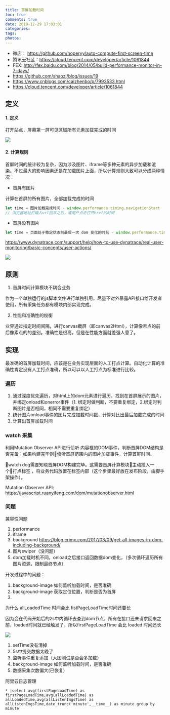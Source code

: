 ```yaml
---
title: 首屏加载时间
toc: true
comments: true
date: 2019-12-29 17:03:01
categories:
tags:
photos:
---
```



<!--more-->


* 微店： https://github.com/hoperyy/auto-compute-first-screen-time
* 腾讯云社区：https://cloud.tencent.com/developer/article/1061844
* FEX: http://fex.baidu.com/blog/2014/05/build-performance-monitor-in-7-days/
* https://github.com/shaozj/blog/issues/19
* https://www.cnblogs.com/caizhenbo/p/7993533.html
* https://cloud.tencent.com/developer/article/1061844


## 定义

#### 1. 定义

打开站点，屏幕第一屏可见区域所有元素加载完成的时间

![](http://cdn.chuyunt.com/picGo/webpagetest.png?imageslim)

#### 2. 计算规则

首屏时间的统计较为复杂，因为涉及图片、iframe等多种元素的异步加载和渲染。不过最大的影响因素还是在加载图片上面，所以计算规则大致可以分成两种情况：


* 首屏有图片

计算在首屏的所有图片，全部加载完成的时间

```js
let time = 图片加载完成时间 - window.performance.timing.navigationStart
// 浏览器地址栏输入url回车之后，或用户点击打开href的时间
```
* 首屏没有图片

```js
let time = 页面处于稳定状态前最后一次 dom 变化的时刻 - window.performance.timing.navigationStart
```

https://www.dynatrace.com/support/help/how-to-use-dynatrace/real-user-monitoring/basic-concepts/user-actions/

![](http://cdn.chuyunt.com/picGo/33872196-d6c35844-df50-11e7-8bcc-1fdcac66ce64.png?imageslim)

## 原则

1. 首屏时间计算模块不耦合业务

作为一个单独运行的js脚本文件进行单独引用，尽量不对外暴露API接口给开发者使用，所有采集任务都有模块内部实现完成。

2. 性能和准确性的权衡

业界通过指定时间间隔，进行canvas截屏（即canvas2Html），计算像素点的前后像素点的的差别。准确性是很高，但是在性能方面就差强人意了。


## 实现

最准确的首屏加载时间，应该是在业务实现层面的人工打点计算。自动化计算的准确性肯定没有人工打点准确，所以可以以人工打点为标准进行比较。

### 遍历

1. 通过深度优先遍历，对html上的dom元素进行遍历，找到在首屏展示的图片，并绑定onload和onerror事件（1. 绑定时做判断，不要重复绑定，2.绑定时判断图片是否相同，相同不需要重复绑定）
2. 统计图片onload事件的图片完成加载时间戳，计算对比出最后加载完成的时间
3. 计算出首屏加载时间


### watch 采集

利用Mutation Observer API进行侦听 内容框的DOM事件，判断首屏DOM结构是否完备；如果构建完毕则侦听首屏范围内的图片加载事件，计算首屏时间。

watch dog需要知晓首屏DOM构建完毕。这需要首屏计算模块主动插入一个打点标签 ，将业务代码放置在标签内部（这个步骤最好放在发布阶段，由脚手架操作）。

Mutation Observer API: https://javascript.ruanyifeng.com/dom/mutationobserver.html





### 问题

兼容性问题

1. performance
2. iframe
3. background    https://blog.crimx.com/2017/03/09/get-all-images-in-dom-including-background/
4. 图片swiper（没问题）
5. dom加载时机不同，onload之后接口返回数据dom变化，（多次循环遍历所有图片资源，限制最终节点）

开发过程中的问题：

1. background-image 如何监听加载时间，是否准确
2. background-image 获取定位位置，判断是否为首屏
3. 

为什么 allLoadedTime 时间会比 fistPageLoadTime时间还要长

因为会在代码开始后的2s中内循环去查到dom节点，所有在接口还未请求回来之前，loaded时间就已经触发了，所以firstPageLoadTime 会比 loaded 时间还长


![](http://cdn.chuyunt.com/picGo/33872196-d6c35844-df50-11e7-8bcc-1fdcac66ce64.png?imageslim)





1. setTime没有清掉
2. 5s中提交数据太晚了
3. 监听事件重复添加（大图测试是否会多加载）
4. background-image 如何监听加载时间，是否准确
5. 数据采集次数偏大(已恢复)


阿里云日志管理

```
* |select avg(firstPageLoadTime) as firstPageLoadTime,avg(allLoadedTime) as allLoadedTime,avg(allListenImgsTime) as allListenImgsTime,date_trunc('minute',__time__) as minute group by minute
```




